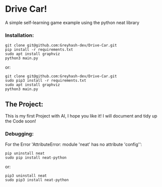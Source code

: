 # Drive Car!
A simple self-learning game example using the python neat library
### Installation:
```
git clone git@github.com:Greyhash-dev/Drive-Car.git
pip install -r requirements.txt
sudo apt install graphviz
python3 main.py
```
or:
```
git clone git@github.com:Greyhash-dev/Drive-Car.git
sudo pip3 install -r requirements.txt
sudo apt install graphviz
python3 main.py
```
## The Project:
This is my first Project with AI, I hope you like it!
I will document and tidy up the Code soon!

### Debugging:
For the Error 'AttributeError: module 'neat' has no attribute 'config'':
```
pip uninstall neat
sudo pip install neat-python 
```
or:
```
pip3 uninstall neat
sudo pip3 install neat-python 
```
